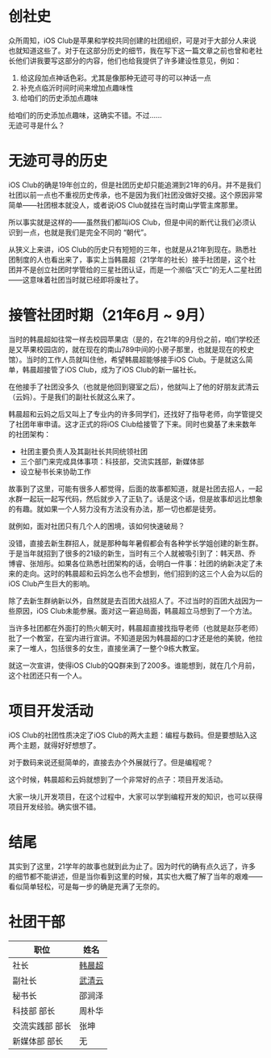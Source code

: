 # 创社史
众所周知，iOS Club是苹果和学校共同创建的社团组织，可是对于大部分人来说也就知道这些了。对于在这部分历史的细节，我在写下这一篇文章之前也曾和老社长他们讲我要写这部分的内容，他们也给我提供了许多建设性意见，例如：
1. 给这段加点神话色彩。尤其是像那种无迹可寻的可以神话一点
2. 补充点临沂时间时间来增加点趣味性
3. 给咱们的历史添加点趣味 
  
给咱们的历史添加点趣味，这确实不错。不过......  
无迹可寻是什么？

# 无迹可寻的历史

iOS Club的确是19年创立的，但是社团历史却只能追溯到21年的6月。并不是我们社团以前一点也不重视历史传承，也不是因为我们社团没做好交接。这个原因非常简单——社团根本就没人，或者说iOS Club就挂在当时南山学管主席那里。

所以事实就是这样的——虽然我们都叫iOS Club，但是中间的断代让我们必须认识到一点，也就是我们是完全不同的 “朝代”。

从狭义上来讲，iOS Club的历史只有短短的三年，也就是从21年到现在。熟悉社团制度的人也看出来了，事实上当韩晨超（21学年的社长）接手社团是，这个社团并不是创立社团时学管给的三星社团认证，而是一个濒临“灭亡”的无人二星社团——这意味着社团当时就已经即将废社了。

# 接管社团时期（21年6月 ~ 9月）

当时的韩晨超如往常一样去校园苹果店（是的，在21年的9月份之前，咱们学校还是又苹果校园店的，就在现在的南山789中间的小房子那里，也就是现在的校史馆）。当时的工作人员就叫住他，希望韩晨超能够接手iOS Club。于是就这么简单，韩晨超接管了iOS Club，成为了iOS Club的新一届社长。

在他接手了社团没多久（也就是他回到寝室之后），他就叫上了他的好朋友武清云（云妈）。于是我们的副社长就这么来了。

韩晨超和云妈之后又叫上了专业内的许多同学们，还找好了指导老师，向学管提交了社团年审申请。这才正式的将iOS Club给接管了下来。同时也奠基了未来数年的社团架构：

- 社团主要负责人及其副社长共同统领社团
- 三个部门来完成具体事项：科技部，交流实践部，新媒体部
- 设立秘书长来协助工作

故事到了这里，可能有很多人都觉得，后面的故事都知道，就是社团去招人，一起水群一起玩一起写代码，然后就步入了正轨了。话是这个话，但是故事却远比想象的有趣。就如果一个人努力没有方法没有办法，那一切也都是徒劳。

就例如，面对社团只有几个人的困境，该如何快速破局？

没错，直接去新生群招人，就是那种每年暑假都会有各种学长学姐创建的新生群。于是当年就招到了很多的21级的新生，当时有三个人就被吸引到了：韩天昂、乔博睿、张旭彤。如果各位熟悉社团架构的话，会明白一件事：社团的纳新决定了未来的走向。这时的韩晨超和云妈怎么也不会想到，他们招到的这三个人会为以后的iOS Club产生巨大的影响。

除了去新生群纳新以外，自然就是去百团大战招人了。不过当时的百团大战因为一些原因，iOS Club未能参展。面对这一窘迫局面，韩晨超立马想到了一个方法。

当许多社团都在外面打的热火朝天时，韩晨超直接找指导老师（也就是赵莎老师）批了一个教室，在室内进行宣讲。不知道是因为韩晨超的口才还是他的美貌，他拉来了一堆人，包括很多的女生，直接坐满了一整个9栋大教室。

就这一次宣讲，使得iOS Club的QQ群来到了200多。谁能想到，就在几个月前，这个社团还只有一个人。

# 项目开发活动

iOS Club的社团性质决定了iOS Club的两大主题：编程与数码。但是要想贴入这两个主题，就得好好想想了。

对于数码来说还挺简单的，直接去办个外展就行了。但是编程呢？

这个时候，韩晨超和云妈就想到了一个非常好的点子：项目开发活动。

大家一块儿开发项目，在这个过程中，大家可以学到编程开发的知识，也可以获得项目开发经验。确实很不错。

# 结尾

其实到了这里，21学年的故事也就到此为止了。因为时代的确有点久远了，许多的细节都不能讲述，但是当你看到这里的时候，其实也大概了解了当年的艰难——看似简单轻松，可是每一步的确是充满了无奈的。

# 社团干部

| 职位       | 姓名                                    |
|----------|---------------------------------------|
| 社长       | [韩晨超](https://gitee.com/ansos-target) |
| 副社长      | [武清云](https://gitee.com/bighuaji)     |
| 秘书长      | 邵涧泽                                   |
| 科技部 部长   | 周朴华                                   |
| 交流实践部 部长 | 张坤                                    |
| 新媒体部 部长  | 无                                     |